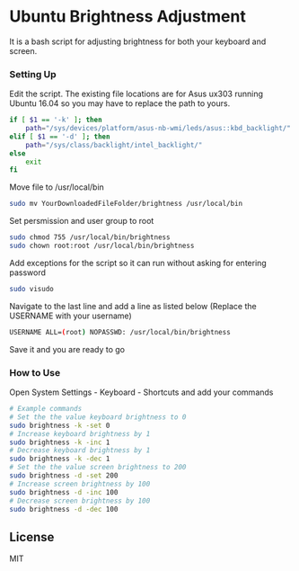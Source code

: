 # Ubuntu Brightness Adjustment
It is a bash script for adjusting brightness for both your keyboard and screen.

### Setting Up
Edit the script. The existing file locations are for Asus ux303 running Ubuntu 16.04 so you may have to replace the path to yours.
```sh
if [ $1 == '-k' ]; then
    path="/sys/devices/platform/asus-nb-wmi/leds/asus::kbd_backlight/"
elif [ $1 == '-d' ]; then
    path="/sys/class/backlight/intel_backlight/"
else
    exit
fi
```
Move file to /usr/local/bin
```sh
sudo mv YourDownloadedFileFolder/brightness /usr/local/bin
```
Set persmission and user group to root
```sh
sudo chmod 755 /usr/local/bin/brightness
sudo chown root:root /usr/local/bin/brightness
```
Add exceptions for the script so it can run without asking for entering password
```sh
sudo visudo
```
Navigate to the last line and add a line as listed below (Replace the USERNAME with your username)
```sh
USERNAME ALL=(root) NOPASSWD: /usr/local/bin/brightness
```
Save it and you are ready to go

### How to Use
Open System Settings - Keyboard - Shortcuts and add your commands
```sh
# Example commands
# Set the the value keyboard brightness to 0
sudo brightness -k -set 0
# Increase keyboard brightness by 1
sudo brightness -k -inc 1
# Decrease keyboard brightness by 1
sudo brightness -k -dec 1
# Set the the value screen brightness to 200
sudo brightness -d -set 200
# Increase screen brightness by 100
sudo brightness -d -inc 100
# Decrease screen brightness by 100
sudo brightness -d -dec 100
```
License
----
MIT
